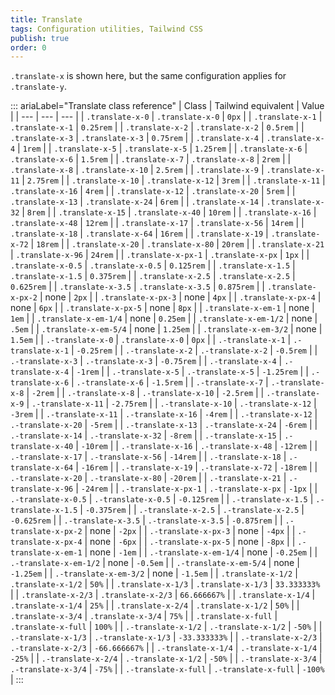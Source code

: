 ```yaml
---
title: Translate 
tags: Configuration utilities, Tailwind CSS
publish: true
order: 0
---
```




`.translate-x` is shown here, but the same configuration applies for `.translate-y`.

::: ariaLabel="Translate class reference"
| Class | Tailwind equivalent | Value |
| --- | --- | --- |
| `.translate-x-0` | `.translate-x-0` | `0px` |
| `.translate-x-1` | `.translate-x-1` | `0.25rem` |
| `.translate-x-2` | `.translate-x-2` | `0.5rem` |
| `.translate-x-3` | `.translate-x-3` | `0.75rem` |
| `.translate-x-4` | `.translate-x-4` | `1rem` |
| `.translate-x-5` | `.translate-x-5` | `1.25rem` |
| `.translate-x-6` | `.translate-x-6` | `1.5rem` |
| `.translate-x-7` | `.translate-x-8` | `2rem` |
| `.translate-x-8` | `.translate-x-10` | `2.5rem` |
| `.translate-x-9` | `.translate-x-11` | `2.75rem` |
| `.translate-x-10` | `.translate-x-12` | `3rem` |
| `.translate-x-11` | `.translate-x-16` | `4rem` |
| `.translate-x-12` | `.translate-x-20` | `5rem` |
| `.translate-x-13` | `.translate-x-24` | `6rem` |
| `.translate-x-14` | `.translate-x-32` | `8rem` |
| `.translate-x-15` | `.translate-x-40` | `10rem` |
| `.translate-x-16` | `.translate-x-48` | `12rem` |
| `.translate-x-17` | `.translate-x-56` | `14rem` |
| `.translate-x-18` | `.translate-x-64` | `16rem` |
| `.translate-x-19` | `.translate-x-72` | `18rem` |
| `.translate-x-20` | `.translate-x-80` | `20rem` |
| `.translate-x-21` | `.translate-x-96` | `24rem` |
| `.translate-x-px-1` | `.translate-x-px` | `1px` |
| `.translate-x-0.5` | `.translate-x-0.5` | `0.125rem` |
| `.translate-x-1.5` | `.translate-x-1.5` | `0.375rem` |
| `.translate-x-2.5` | `.translate-x-2.5` | `0.625rem` |
| `.translate-x-3.5` | `.translate-x-3.5` | `0.875rem` |
| `.translate-x-px-2` | none | `2px` |
| `.translate-x-px-3` | none | `4px` |
| `.translate-x-px-4` | none | `6px` |
| `.translate-x-px-5` | none | `8px` |
| `.translate-x-em-1` | none | `1em` |
| `.translate-x-em-1/4` | none | `0.25em` |
| `.translate-x-em-1/2` | none | `.5em` |
| `.translate-x-em-5/4` | none | `1.25em` |
| `.translate-x-em-3/2` | none | `1.5em` |
| `.-translate-x-0` | `.translate-x-0` | `0px` |
| `.-translate-x-1` | `.-translate-x-1` | `-0.25rem` |
| `.-translate-x-2` | `.-translate-x-2` | `-0.5rem` |
| `.-translate-x-3` | `.-translate-x-3` | `-0.75rem` |
| `.-translate-x-4` | `.-translate-x-4` | `-1rem` |
| `.-translate-x-5` | `.-translate-x-5` | `-1.25rem` |
| `.-translate-x-6` | `.-translate-x-6` | `-1.5rem` |
| `.-translate-x-7` | `.-translate-x-8` | `-2rem` |
| `.-translate-x-8` | `.-translate-x-10` | `-2.5rem` |
| `.-translate-x-9` | `.-translate-x-11` | `-2.75rem` |
| `.-translate-x-10` | `.-translate-x-12` | `-3rem` |
| `.-translate-x-11` | `.-translate-x-16` | `-4rem` |
| `.-translate-x-12` | `.-translate-x-20` | `-5rem` |
| `.-translate-x-13` | `.-translate-x-24` | `-6rem` |
| `.-translate-x-14` | `.-translate-x-32` | `-8rem` |
| `.-translate-x-15` | `.-translate-x-40` | `-10rem` |
| `.-translate-x-16` | `.-translate-x-48` | `-12rem` |
| `.-translate-x-17` | `.-translate-x-56` | `-14rem` |
| `.-translate-x-18` | `.-translate-x-64` | `-16rem` |
| `.-translate-x-19` | `.-translate-x-72` | `-18rem` |
| `.-translate-x-20` | `.-translate-x-80` | `-20rem` |
| `.-translate-x-21` | `.-translate-x-96` | `-24rem` |
| `.-translate-x-px-1` | `.-translate-x-px` | `-1px` |
| `.-translate-x-0.5` | `.-translate-x-0.5` | `-0.125rem` |
| `.-translate-x-1.5` | `.-translate-x-1.5` | `-0.375rem` |
| `.-translate-x-2.5` | `.-translate-x-2.5` | `-0.625rem` |
| `.-translate-x-3.5` | `.-translate-x-3.5` | `-0.875rem` |
| `.-translate-x-px-2` | none | `-2px` |
| `.-translate-x-px-3` | none | `-4px` |
| `.-translate-x-px-4` | none | `-6px` |
| `.-translate-x-px-5` | none | `-8px` |
| `.-translate-x-em-1` | none | `-1em` |
| `.-translate-x-em-1/4` | none | `-0.25em` |
| `.-translate-x-em-1/2` | none | `-0.5em` |
| `.-translate-x-em-5/4` | none | `-1.25em` |
| `.-translate-x-em-3/2` | none | `-1.5em` |
| `.translate-x-1/2` | `.translate-x-1/2` | `50%` |
| `.translate-x-1/3` | `.translate-x-1/3` | `33.333333%` |
| `.translate-x-2/3` | `.translate-x-2/3` | `66.666667%` |
| `.translate-x-1/4` | `.translate-x-1/4` | `25%` |
| `.translate-x-2/4` | `.translate-x-1/2` | `50%` |
| `.translate-x-3/4` | `.translate-x-3/4` | `75%` |
| `.translate-x-full` | `.translate-x-full` | `100%` |
| `.-translate-x-1/2` | `.-translate-x-1/2` | `-50%` |
| `.-translate-x-1/3` | `.-translate-x-1/3` | `-33.333333%` |
| `.-translate-x-2/3` | `.-translate-x-2/3` | `-66.666667%` |
| `.-translate-x-1/4` | `.-translate-x-1/4` | `-25%` |
| `.-translate-x-2/4` | `.-translate-x-1/2` | `-50%` |
| `.-translate-x-3/4` | `.-translate-x-3/4` | `-75%` |
| `.-translate-x-full` | `.-translate-x-full` | `-100%` |
:::

